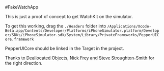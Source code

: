 #FakeWatchApp

This is just a proof of concept to get WatchKit on the simulator.

To get this working, drag the `./Headers` folder into `/Applications/Xcode-Beta.app/Contents/Developer/Platforms/iPhoneSimulator.platform/Developer/SDKs/iPhoneSimulator.sdk/System/Library/PrivateFrameworks/PepperUICore.framework`

PepperUICore should be linked in the Target in the project.

Thanks to [Deallocated Objects](https://deallocatedobjects.com/posts/confirmed-apple-watch-runs-ios), [Nick Frey](https://github.com/nickfrey/WatchOS-Headers) and [Steve Stroughton-Smith](https://twitter.com/stroughtonsmith/status/554002221957148673) for the right direction.

